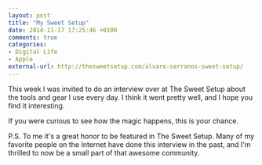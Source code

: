 ```yaml
---
layout: post
title: "My Sweet Setup"
date: 2014-11-17 17:25:46 +0100
comments: true
categories: 
- Digital Life
- Apple
external-url: http://thesweetsetup.com/alvaro-serranos-sweet-setup/
---
```


This week I was invited to do an interview over at The Sweet Setup about the tools and gear I use every day. I think it went pretty well, and I hope you find it interesting.

If you were curious to see how the magic happens, this is your chance.

P.S. To me it's a great honor to be featured in The Sweet Setup. Many of my favorite people on the Internet have done this interview in the past, and I'm thrilled to now be a small part of that awesome community.